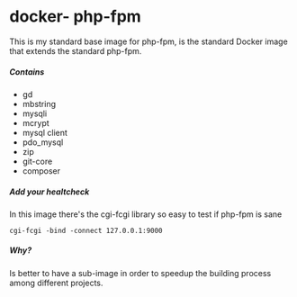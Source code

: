 docker- php-fpm
==============

This is my standard base image for php-fpm,
is the standard Docker image that extends the standard php-fpm.

##### Contains

- gd
- mbstring
- mysqli
- mcrypt
- mysql client
- pdo_mysql
- zip
- git-core
- composer


##### Add your healtcheck

In this image there's the cgi-fcgi library so easy to test if php-fpm is sane

`cgi-fcgi -bind -connect 127.0.0.1:9000`

##### Why?

Is better to have a sub-image in order to speedup the building process among different projects.
